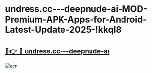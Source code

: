 # undress.cc---deepnude-ai-MOD-Premium-APK-Apps-for-Android-Latest-Update-2025-!kkql8

# <h2><a href="https://19xh9u.esa.edu.pl?title=undress.cc---deepnude-ai&ref=kkql8">🔗👉 🔴 undress.cc---deepnude-ai</a></h2>

[![acn](https://github.com/user-attachments/assets/0f9c940e-d8b0-45ae-aac7-cd30a18b3e1c)](https://19xh9u.esa.edu.pl?title=undress.cc---deepnude-ai&ref=kkql8)

